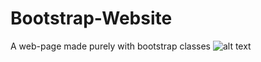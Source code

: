 # Bootstrap-Website
A web-page made purely with bootstrap classes
![alt text](https://i.imgur.com/w831b1g.png)
